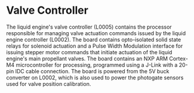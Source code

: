 <h1>Valve Controller</h1>

<p>The liquid engine's valve controller (L0005) contains the processor responsible for managing valve actuation commands issued by the liquid engine controller (L0002). The board contains opto-isolated solid state relays for solenoid actuation and a Pulse Width Modulation interface for issuing stepper motor commands that initiate actuation of the liquid engine's main propellant valves. The board contains an NXP ARM Cortex-M4 microcontroller for processing, programmed using a J-Link with a 20-pin IDC cable connection. The board is powered from the 5V buck converter on L0002, which is also used to power the photogate sensors used for valve position calibration.</p>
